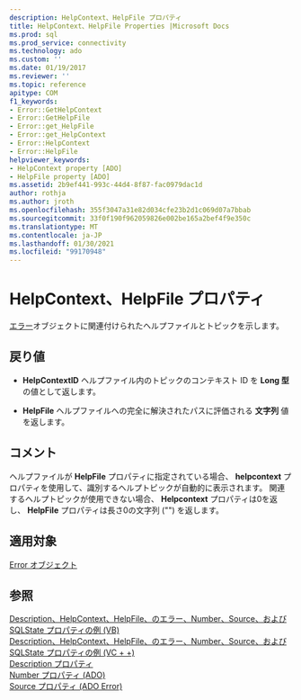 ```yaml
---
description: HelpContext、HelpFile プロパティ
title: HelpContext、HelpFile Properties |Microsoft Docs
ms.prod: sql
ms.prod_service: connectivity
ms.technology: ado
ms.custom: ''
ms.date: 01/19/2017
ms.reviewer: ''
ms.topic: reference
apitype: COM
f1_keywords:
- Error::GetHelpContext
- Error::GetHelpFile
- Error::get_HelpFile
- Error::get_HelpContext
- Error::HelpContext
- Error::HelpFile
helpviewer_keywords:
- HelpContext property [ADO]
- HelpFile property [ADO]
ms.assetid: 2b9ef441-993c-44d4-8f87-fac0979dac1d
author: rothja
ms.author: jroth
ms.openlocfilehash: 355f3047a31e82d034cfe23b2d1c069d07a7bbab
ms.sourcegitcommit: 33f0f190f962059826e002be165a2bef4f9e350c
ms.translationtype: MT
ms.contentlocale: ja-JP
ms.lasthandoff: 01/30/2021
ms.locfileid: "99170948"
---
```

# <a name="helpcontext-helpfile-properties"></a>HelpContext、HelpFile プロパティ
[エラー](./error-object.md)オブジェクトに関連付けられたヘルプファイルとトピックを示します。  
  
## <a name="return-values"></a>戻り値  
  
-   **HelpContextID** ヘルプファイル内のトピックのコンテキスト ID を **Long 型** の値として返します。  
  
-   **HelpFile** ヘルプファイルへの完全に解決されたパスに評価される **文字列** 値を返します。  
  
## <a name="remarks"></a>コメント  
 ヘルプファイルが **HelpFile** プロパティに指定されている場合、 **helpcontext** プロパティを使用して、識別するヘルプトピックが自動的に表示されます。 関連するヘルプトピックが使用できない場合、 **Helpcontext** プロパティは0を返し、 **HelpFile** プロパティは長さ0の文字列 ("") を返します。  
  
## <a name="applies-to"></a>適用対象  
 [Error オブジェクト](./error-object.md)  
  
## <a name="see-also"></a>参照  
 [Description、HelpContext、HelpFile、のエラー、Number、Source、および SQLState プロパティの例 (VB)](./description-helpcontext-helpfile-nativeerror-number-source-example-vb.md)   
 [Description、HelpContext、HelpFile、のエラー、Number、Source、および SQLState プロパティの例 (VC + +)](./description-helpcontext-helpfile-nativeerror-number-source-example-vc.md)   
 [Description プロパティ](./description-property.md)   
 [Number プロパティ (ADO)](./number-property-ado.md)   
 [Source プロパティ (ADO Error)](./source-property-ado-error.md)